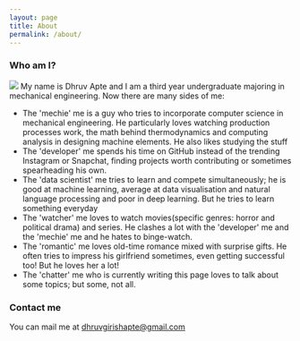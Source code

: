 ```yaml
---
layout: page
title: About
permalink: /about/
---
```


### Who am I?

![](the-ethan-hunt.github.io/images/dp.png)
My name is Dhruv Apte and I am a third year undergraduate majoring in mechanical engineering.
Now there are many sides of me:
- The 'mechie' me is a guy who tries to incorporate computer science in mechanical engineering.
  He particularly loves watching production processes work, the math behind thermodynamics and 
  computing analysis in designing machine elements. He also likes studying the stuff
- The 'developer' me spends his time on GitHub instead of the trending Instagram or Snapchat,
  finding projects worth contributing or sometimes spearheading his own.
- The 'data scientist' me tries to learn and compete simultaneously; he is good at machine 
  learning, average at data visualisation and natural language processing and poor in deep
  learning. But he tries to learn something everyday
- The 'watcher' me loves to watch movies(specific genres: horror and political drama) and
  series. He clashes a lot with the 'developer' me and the 'mechie' me and he hates to 
  binge-watch.
- The 'romantic' me loves old-time romance mixed with surprise gifts. He often tries to impress his girlfriend sometimes, even getting      successful too! But he loves her a lot!
- The 'chatter' me who is currently writing this page loves to talk about some topics;
  but some, not all.

### Contact me

 You can mail me at [dhruvgirishapte@gmail.com](mailto:dhruvgirishapte@gmail.com)
